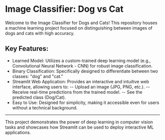 # Image Classifier: Dog vs Cat
Welcome to the Image Classifier for Dogs and Cats! This repository houses a machine learning project focused on distinguishing between images of dogs and cats with high accuracy.

## Key Features:

- Learned Model: Utilizes a custom-trained deep learning model (e.g., Convolutional Neural Network - CNN) for robust image classification.
- Binary Classification: Specifically designed to differentiate between two classes: "dog" and "cat."
- Streamlit Web Application: Provides an interactive and intuitive web interface, allowing users to:
        -- Upload an image (JPG, PNG, etc.).
        -- Receive real-time predictions from the trained model.
        -- See the predicted class (Dog/Cat).
- Easy to Use: Designed for simplicity, making it accessible even for users without a technical background.
---
This project demonstrates the power of deep learning in computer vision tasks and showcases how Streamlit can be used to deploy interactive ML applications.
